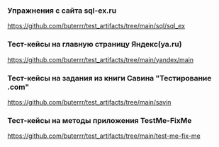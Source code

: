 ### Упражнения с сайта sql-ex.ru
https://github.com/buterrr/test_artifacts/tree/main/sql/sql_ex

### Тест-кейсы на главную страницу Яндекс(ya.ru)
https://github.com/buterrr/test_artifacts/tree/main/yandex/main

### Тест-кейсы на задания из книги Савина "Тестирование .com"

https://github.com/buterrr/test_artifacts/tree/main/savin

### Тест-кейсы на методы приложения TestMe-FixMe

https://github.com/buterrr/test_artifacts/tree/main/test-me-fix-me
